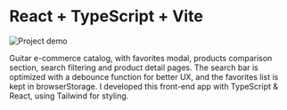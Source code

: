 # React + TypeScript + Vite

![Project demo](https://i.imgur.com/80LNauX.gif)

Guitar e-commerce catalog, with favorites modal, products comparison section, search filtering and product detail pages.
The search bar is optimized with a debounce function for better UX, and the favorites list is kept in browserStorage.
I developed this front-end app with TypeScript & React, using Tailwind for styling.

